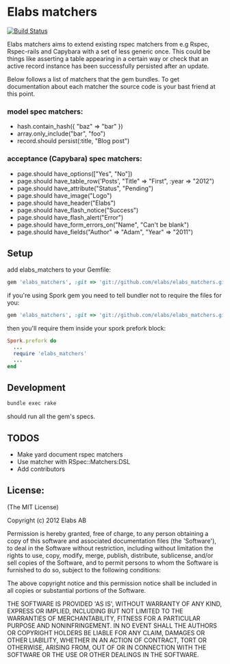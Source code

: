 # Elabs matchers

[![Build Status](https://secure.travis-ci.org/elabs/elabs_matchers.png)](http://travis-ci.org/elabs/elabs_matchers)

Elabs matchers aims to extend existing rspec matchers from e.g Rspec, Rspec-rails and Capybara with a set
of less generic once. This could be things like asserting a table appearing in a certain way or check that
an active record instance has been successfully persisted after an update.

Below follows a list of matchers that the gem bundles. To get documentation about each matcher the source code is
your bast friend at this point.

### model spec matchers:
* hash.contain_hash({ "baz" => "bar" })
* array.only_include("bar", "foo")
* record.should persist(:title, "Blog post")

### acceptance (Capybara) spec matchers:
* page.should have_options(["Yes", "No"])
* page.should have\_table_row('Posts', "Title" => "First", :year => "2012")
* page.should have\_attribute("Status", "Pending")
* page.should have\_image("Logo")
* page.should have\_header("Elabs")
* page.should have\_flash_notice("Success")
* page.should have\_flash_alert("Error")
* page.should have\_form\_errors_on("Name", "Can't be blank")
* page.should have\_fields("Author" => "Adam", "Year" => "2011")


## Setup

add elabs_matchers to your Gemfile:

```ruby
gem 'elabs_matchers', :git => 'git://github.com/elabs/elabs_matchers.git'
```

if you're using Spork gem you need to tell bundler not to require the files for you:

```ruby
gem 'elabs_matchers', :git => 'git://github.com/elabs/elabs_matchers.git', :require => false
```

then you'll require them inside your spork prefork block:

```ruby
Spork.prefork do
  ...
  require 'elabs_matchers'
  ...
end
```

## Development

```bash
bundle exec rake
```

should run all the gem's specs.

## TODOS
 * Make yard document rspec matchers
 * Use matcher with RSpec::Matchers:DSL
 * Add contributors

## License:

 (The MIT License)

 Copyright (c) 2012 Elabs AB

 Permission is hereby granted, free of charge, to any person obtaining
 a copy of this software and associated documentation files (the
 'Software'), to deal in the Software without restriction, including
 without limitation the rights to use, copy, modify, merge, publish,
 distribute, sublicense, and/or sell copies of the Software, and to
 permit persons to whom the Software is furnished to do so, subject to
 the following conditions:

 The above copyright notice and this permission notice shall be
 included in all copies or substantial portions of the Software.

 THE SOFTWARE IS PROVIDED 'AS IS', WITHOUT WARRANTY OF ANY KIND,
 EXPRESS OR IMPLIED, INCLUDING BUT NOT LIMITED TO THE WARRANTIES OF
 MERCHANTABILITY, FITNESS FOR A PARTICULAR PURPOSE AND NONINFRINGEMENT.
 IN NO EVENT SHALL THE AUTHORS OR COPYRIGHT HOLDERS BE LIABLE FOR ANY
 CLAIM, DAMAGES OR OTHER LIABILITY, WHETHER IN AN ACTION OF CONTRACT,
 TORT OR OTHERWISE, ARISING FROM, OUT OF OR IN CONNECTION WITH THE
 SOFTWARE OR THE USE OR OTHER DEALINGS IN THE SOFTWARE.